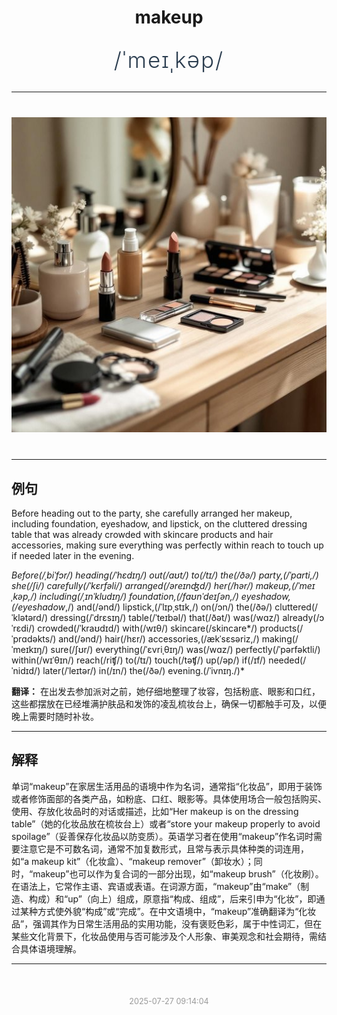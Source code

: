 <div align="center">

# makeup

<div style="margin: 30px 0;">
<h1 style="font-size: 2.5em; font-weight: 300; letter-spacing: 2px; margin: 0; color: #2c3e50;">
/ˈmeɪˌkəp/
</h1>
</div>

</div>

---

<div align="center" style="margin: 40px 0;">

![makeup](images/makeup.png)

</div>

---

## 例句

Before heading out to the party, she carefully arranged her makeup, including foundation, eyeshadow, and lipstick, on the cluttered dressing table that was already crowded with skincare products and hair accessories, making sure everything was perfectly within reach to touch up if needed later in the evening.

*Before(/ˌbiˈfɔr/) heading(/ˈhɛdɪŋ/) out(/aʊt/) to(/tɪ/) the(/ðə/) party,(/ˈpɑrti,/) she(/ʃi/) carefully(/ˈkɛrfəli/) arranged(/əreɪnʤd/) her(/hər/) makeup,(/ˈmeɪˌkəp,/) including(/ˌɪnˈkludɪŋ/) foundation,(/faʊnˈdeɪʃən,/) eyeshadow,(/eyeshadow*,/) and(/ənd/) lipstick,(/ˈlɪpˌstɪk,/) on(/ɔn/) the(/ðə/) cluttered(/ˈklətərd/) dressing(/ˈdrɛsɪŋ/) table(/ˈteɪbəl/) that(/ðət/) was(/wɑz/) already(/ɔˈrɛdi/) crowded(/ˈkraʊdɪd/) with(/wɪθ/) skincare(/skincare*/) products(/ˈprɑdəkts/) and(/ənd/) hair(/hɛr/) accessories,(/ækˈsɛsəriz,/) making(/ˈmeɪkɪŋ/) sure(/ʃʊr/) everything(/ˈɛvriˌθɪŋ/) was(/wɑz/) perfectly(/ˈpərfəktli/) within(/wɪˈθɪn/) reach(/riʧ/) to(/tɪ/) touch(/təʧ/) up(/əp/) if(/ɪf/) needed(/ˈnidɪd/) later(/ˈleɪtər/) in(/ɪn/) the(/ðə/) evening.(/ˈivnɪŋ./)*

**翻译：** 在出发去参加派对之前，她仔细地整理了妆容，包括粉底、眼影和口红，这些都摆放在已经堆满护肤品和发饰的凌乱梳妆台上，确保一切都触手可及，以便晚上需要时随时补妆。

---

## 解释

单词“makeup”在家居生活用品的语境中作为名词，通常指“化妆品”，即用于装饰或者修饰面部的各类产品，如粉底、口红、眼影等。具体使用场合一般包括购买、使用、存放化妆品时的对话或描述，比如“Her makeup is on the dressing table”（她的化妆品放在梳妆台上）或者“store your makeup properly to avoid spoilage”（妥善保存化妆品以防变质）。英语学习者在使用“makeup”作名词时需要注意它是不可数名词，通常不加复数形式，且常与表示具体种类的词连用，如“a makeup kit”（化妆盒）、“makeup remover”（卸妆水）；同时，“makeup”也可以作为复合词的一部分出现，如“makeup brush”（化妆刷）。在语法上，它常作主语、宾语或表语。在词源方面，“makeup”由“make”（制造、构成）和“up”（向上）组成，原意指“构成、组成”，后来引申为“化妆”，即通过某种方式使外貌“构成”或“完成”。在中文语境中，“makeup”准确翻译为“化妆品”，强调其作为日常生活用品的实用功能，没有褒贬色彩，属于中性词汇，但在某些文化背景下，化妆品使用与否可能涉及个人形象、审美观念和社会期待，需结合具体语境理解。


---

<div align="center" style="margin-top: 50px;">
<small style="color: #999; font-size: 0.9em;">2025-07-27 09:14:04</small>
</div>
